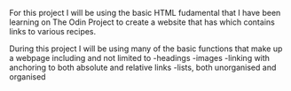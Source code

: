 For this project I will be using the basic HTML fudamental that I have been learning on The Odin Project to create a website that has which contains links to various recipes.

During this project I will be using many of the basic functions that make up a webpage including and not limited to
-headings
-images
-linking with anchoring to both absolute and relative links
-lists, both unorganised and organised